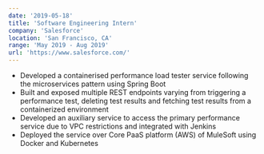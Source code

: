 ```yaml
---
date: '2019-05-18'
title: 'Software Engineering Intern'
company: 'Salesforce'
location: 'San Francisco, CA'
range: 'May 2019 - Aug 2019'
url: 'https://www.salesforce.com/'
---
```

- Developed a containerised performance load tester service following the microservices pattern using Spring Boot
- Built and exposed multiple REST endpoints varying from triggering a performance test, deleting test results and fetching test results from a containerized environment
- Developed an auxiliary service to access the primary performance service due to VPC restrictions and integrated with Jenkins
- Deployed the service over Core PaaS platform (AWS) of MuleSoft using Docker and Kubernetes
